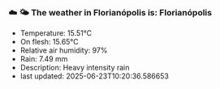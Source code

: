 ### ☁️ 🌤️  The weather in Florianópolis is: Florianópolis

- Temperature: 15.51°C
- On flesh: 15.65°C
- Relative air humidity: 97%
- Rain: 7.49 mm
- Description: Heavy intensity rain
- last updated: 2025-06-23T10:20:36.586653
